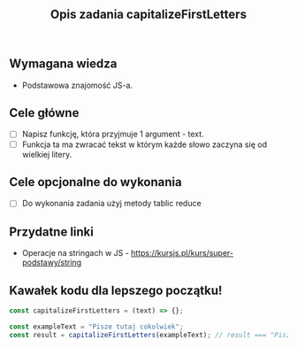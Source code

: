 <h2 align="center">Opis zadania capitalizeFirstLetters</h2>

<br>

## Wymagana wiedza

- Podstawowa znajomość JS-a.

## Cele główne

- [ ] Napisz funkcję, która przyjmuje 1 argument - text.
- [ ] Funkcja ta ma zwracać tekst w którym każde słowo zaczyna się od wielkiej litery.

## Cele opcjonalne do wykonania

- [ ] Do wykonania zadania użyj metody tablic reduce

## Przydatne linki

- Operacje na stringach w JS - https://kursjs.pl/kurs/super-podstawy/string

## Kawałek kodu dla lepszego początku!

```javascript
const capitalizeFirstLetters = (text) => {};

const exampleText = "Pisze tutaj cokolwiek";
const result = capitalizeFirstLetters(exampleText); // result === "Pisze Tutaj Cokolwiek"
```
